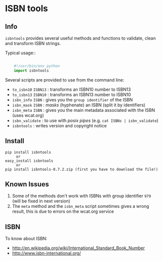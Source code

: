 ISBN tools
==========

Info
----

`isbntools` provides several useful methods and functions 
to validate, clean and transform ISBN strings.

Typical usage::

```python

    #!/usr/bin/env python
    import isbntools
```

Several scripts are provided to use from the command line:

* `to_isbn10` `ISBN13` : transforms an ISBN10 number to ISBN13
* `to_isbn13` `ISBN10` : transforms an ISBN13 number to ISBN10
* `isbn_info` `ISBN`   : gives you the `group identifier` of the ISBN
* `isbn_mask` `ISBN`   : *masks* (hyphenate) an ISBN (split it by identifiers)
* `isbn_meta` `ISBN`   : gives you the main metadata associated with the ISBN (uses wcat.org)
* `isbn_validate`      : to use with *posix pipes* (e.g. `cat ISBNs | isbn_validate`)
* `isbntools`          : writes version and copyright notice


Install
-------

```
pip install isbntools
     or
easy_install isbntools
     or
pip install isbntools-0.7.2.zip (first you have to download the file!) 
```

Known Issues
------------

1. Some of the methods don't work with ISBNs with group identifier `979` 
   (will be fixed in next version)
2. The `meta` method and the `isbn_meta` script sometimes gives a wrong result, 
   this is due to errors on the wcat.org service


ISBN
----

To know about ISBN:

* http://en.wikipedia.org/wiki/International_Standard_Book_Number
* http://www.isbn-international.org/

